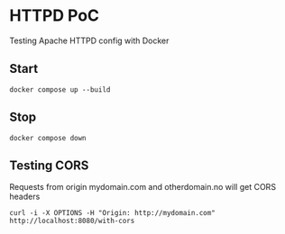 # HTTPD PoC
Testing Apache HTTPD config with Docker

## Start
`docker compose up --build`

## Stop
`docker compose down`

## Testing CORS
Requests from origin mydomain.com and otherdomain.no will get CORS headers

`curl -i -X OPTIONS -H "Origin: http://mydomain.com" http://localhost:8080/with-cors`